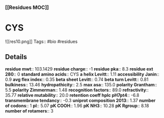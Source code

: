 ### [[Residues MOC]]
# CYS
![[res10.png]]
Tags:: #bio #residues
## Details
**residue mwt**:: 103.1429
**residue charge**:: -1
**residue pka**:: 8.3
**residue ext 280**:: 0
**standard amino acids**:: CYS
**a helix Levitt**:: 1.11
**accessibility Janin**:: 0.9
**avg flex index**:: 0.35
**beta sheet Levitt**:: 0.74
**beta turn Levitt**:: 0.81
**bulkiness**:: 13.46
**hydropathicity**:: 2.5
**max asa**:: 135.0
**polarity Grantham**:: 5.5
**polarity Zimmerman**:: 1.48
**recognition factors**:: 89.0
**refractivity**:: 35.77
**relative mutability**:: 20.0
**retention coeff hplc pH7pt4**:: -6.8
**transmembrane tendancy**:: -0.3
**uniprot composition 2013**:: 1.37
**number of codons**:: 1
**pI**:: 5.07
**pK COOH**:: 1.96
**pK NH3**:: 10.28
**pK Rgroup**:: 8.18
**number of rotamers**:: 3
